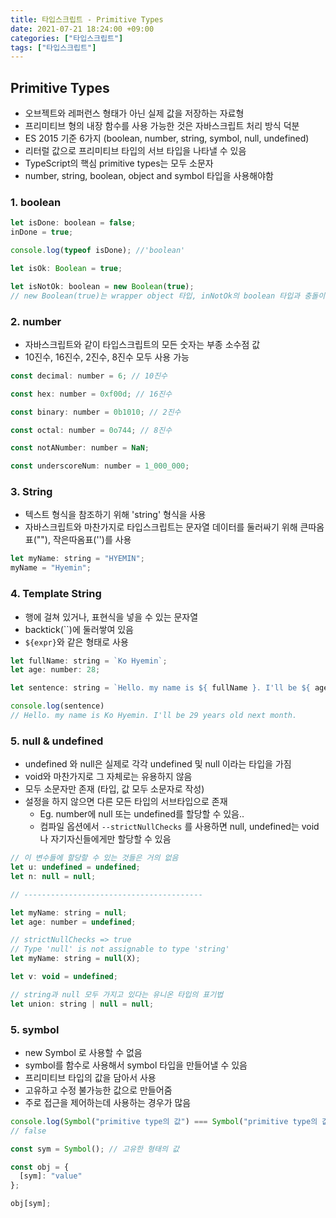 ```yaml
---
title: 타입스크립트 - Primitive Types
date: 2021-07-21 18:24:00 +09:00
categories: ["타입스크립트"]
tags: ["타입스크립트"]
---
```


## Primitive Types

- 오브젝트와 레퍼런스 형태가 아닌 실제 값을 저장하는 자료형
- 프리미티브 형의 내장 함수를 사용 가능한 것은 자바스크립트 처리 방식 덕분
- ES 2015 기준 6가지 (boolean, number, string, symbol, null, undefined)
- 리터럴 값으로 프리미티브 타입의 서브 타입을 나타낼 수 있음
- TypeScript의 핵심 primitive types는 모두 소문자
- number, string, boolean, object and symbol 타입을 사용해야함

### 1. boolean

```js
let isDone: boolean = false;
inDone = true;

console.log(typeof isDone); //'boolean'

let isOk: Boolean = true;

let isNotOk: boolean = new Boolean(true);
// new Boolean(true)는 wrapper object 타입, inNotOk의 boolean 타입과 충돌이 일어남
```

### 2. number

- 자바스크립트와 같이 타입스크립트의 모든 숫자는 부종 소수점 값
- 10진수, 16진수, 2진수, 8진수 모두 사용 가능

```js
const decimal: number = 6; // 10진수

const hex: number = 0xf00d; // 16진수

const binary: number = 0b1010; // 2진수

const octal: number = 0o744; // 8진수

const notANumber: number = NaN;

const underscoreNum: number = 1_000_000;
```

### 3. String

- 텍스트 형식을 참조하기 위해 'string' 형식을 사용
- 자바스크립트와 마찬가지로 타입스크립트는 문자열 데이터를 둘러싸기 위해 큰따옴표(""), 작은따옴표('')를 사용

```js
let myName: string = "HYEMIN";
myName = "Hyemin";
```

### 4. Template String

- 행에 걸쳐 있거나, 표현식을 넣을 수 있는 문자열
- backtick(``)에 둘러쌓여 있음
- `${expr}`와 같은 형태로 사용

```js
let fullName: string = `Ko Hyemin`;
let age: number: 28;

let sentence: string = `Hello. my name is ${ fullName }. I'll be ${ age +1 } years old next month.`;

console.log(sentence)
// Hello. my name is Ko Hyemin. I'll be 29 years old next month.
```

### 5. null & undefined

- undefined 와 null은 실제로 각각 undefined 및 null 이라는 타입을 가짐
- void와 마찬가지로 그 자체로는 유용하지 않음
- 모두 소문자만 존재 (타입, 값 모두 소문자로 작성)
- 설정을 하지 않으면 다른 모든 타입의 서브타입으로 존재
  - Eg. number에 null 또는 undefined를 할당할 수 있음..
  - 컴파일 옵션에서 `--strictNullChecks` 를 사용하면 null, undefined는 void 나 자기자신들에게만 할당할 수 있음

```js
// 이 변수들에 할당할 수 있는 것들은 거의 없음
let u: undefined = undefined;
let n: null = null;

// ----------------------------------------

let myName: string = null;
let age: number = undefined;

// strictNullChecks => true
// Type 'null' is not assignable to type 'string'
let myName: string = null(X);

let v: void = undefined;

// string과 null 모두 가지고 있다는 유니온 타입의 표기법
let union: string | null = null;
```

### 5. symbol

- new Symbol 로 사용할 수 없음
- symbol를 함수로 사용해서 symbol 타입을 만들어낼 수 있음
- 프리미티브 타입의 값을 담아서 사용
- 고유하고 수정 불가능한 값으로 만들어줌
- 주로 접근을 제어하는데 사용하는 경우가 많음

```js
console.log(Symbol("primitive type의 값") === Symbol("primitive type의 값"));
// false

const sym = Symbol(); // 고유한 형태의 값

const obj = {
  [sym]: "value"
};

obj[sym];
```

